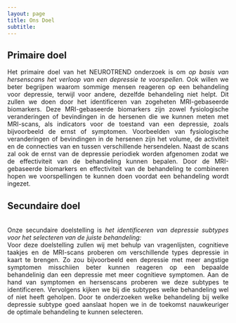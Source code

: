 ```yaml
---
layout: page
title: Ons Doel
subtitle:
---
```


<h2> Primaire doel </h2>

<div align="justify">
Het primaire doel van het NEUROTREND onderzoek is om <i>op basis van hersenscans het verloop van een depressie te voorspellen.</i> Ook willen we beter begrijpen waarom sommige mensen reageren op een behandeling voor depressie, terwijl voor andere, dezelfde behandeling niet helpt. Dit zullen we doen door het identificeren van zogeheten MRI-gebaseerde biomarkers. Deze MRI-gebaseerde biomarkers zijn zowel fysiologische veranderingen of bevindingen in de hersenen die we kunnen meten met MRI-scans, als indicators voor de toestand van een depressie, zoals bijvoorbeeld de ernst of symptomen. Voorbeelden van fysiologische veranderingen of bevindingen in de hersenen zijn het volume, de activiteit en de connecties van en tussen verschillende hersendelen. Naast de scans zal ook de ernst van de depressie periodiek worden afgenomen zodat we de effectiviteit van de behandeling kunnen bepalen. Door de MRI-gebaseerde biomarkers en effectiviteit van de behandeling te combineren hopen we voorspellingen te kunnen doen voordat een behandeling wordt ingezet.
</div>


<h2> Secundaire doel </h2>

<div align="justify">
<br>Onze secundaire doelstelling is <i>het identificeren van depressie subtypes voor het selecteren van de juiste behandeling:</i> 
<br>Voor deze doelstelling zullen wij met behulp van vragenlijsten, cognitieve taakjes en de MRI-scans proberen om verschillende types depressie in kaart te brengen. Zo zou bijvoorbeeld een depressie met meer angstige symptomen misschiien beter kunnen reageren op een bepaalde behandelinig dan een depressie met meer cognitieve symptomen. Aan de hand van symptomen en hersenscans proberen we deze subtypes te identificeren. Vervolgens kijken we bij die subtypes welke behandeling wel of niet heeft geholpen. Door te onderzoeken welke behandeling bij welke depressie subtype goed aanslaat hopen we in de toekomst nauwkeuriger de optimale behandeling te kunnen selecteren. </div>